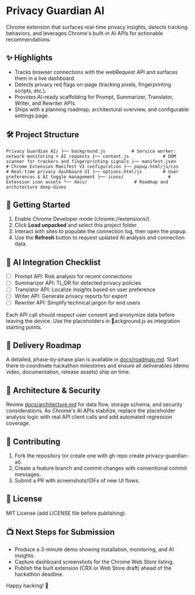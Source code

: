 ﻿# Privacy Guardian AI

Chrome extension that surfaces real-time privacy insights, detects tracking behaviors, and leverages Chrome's built-in AI APIs for actionable recommendations.

## ✨ Highlights
- Tracks browser connections with the webRequest API and surfaces them in a live dashboard.
- Detects privacy red flags on-page (tracking pixels, fingerprinting scripts, etc.).
- Provides AI-ready scaffolding for Prompt, Summarizer, Translator, Writer, and Rewriter APIs.
- Ships with a planning roadmap, architectural overview, and configurable settings page.

## 🛠️ Project Structure
`
Privacy Guardian AI/
├── background.js          # Service worker: network monitoring + AI requests
├── content.js             # DOM scanner for trackers and fingerprinting signals
├── manifest.json          # Chrome Extension Manifest V3 configuration
├── popup.html/js/css      # Real-time privacy dashboard UI
├── options.html/js        # User preferences & AI toggle management
├── icons/                 # Extension icon assets
└── docs/                  # Roadmap and architecture deep-dives
`

## 🚀 Getting Started
1. Enable Chrome Developer mode (chrome://extensions/).
2. Click **Load unpacked** and select this project folder.
3. Interact with sites to populate the connection log, then open the popup.
4. Use the **Refresh** button to request updated AI analysis and connection data.

## 🧠 AI Integration Checklist
- [ ] Prompt API: Risk analysis for recent connections
- [ ] Summarizer API: TL;DR for detected privacy policies
- [ ] Translator API: Localize insights based on user preference
- [ ] Writer API: Generate privacy reports for export
- [ ] Rewriter API: Simplify technical jargon for end users

Each API call should respect user consent and anonymize data before leaving the device. Use the placeholders in ackground.js as integration starting points.

## 📅 Delivery Roadmap
A detailed, phase-by-phase plan is available in [docs/roadmap.md](docs/roadmap.md). Start there to coordinate hackathon milestones and ensure all deliverables (demo video, documentation, release assets) ship on time.

## 📐 Architecture & Security
Review [docs/architecture.md](docs/architecture.md) for data flow, storage schema, and security considerations. As Chrome's AI APIs stabilize, replace the placeholder analysis logic with real API client calls and add automated regression coverage.

## 🤝 Contributing
1. Fork the repository (or create one with gh repo create privacy-guardian-ai).
2. Create a feature branch and commit changes with conventional commit messages.
3. Submit a PR with screenshots/GIFs of new UI flows.

## 📄 License
MIT License (add LICENSE file before publishing).

## 📺 Next Steps for Submission
- Produce a 3-minute demo showing installation, monitoring, and AI insights.
- Capture dashboard screenshots for the Chrome Web Store listing.
- Publish the built extension (CRX or Web Store draft) ahead of the hackathon deadline.

Happy hacking! 🚀
